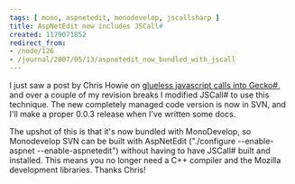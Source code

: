 ```yaml
---
tags: [ mono, aspnetedit, monodevelop, jscallsharp ]
title: AspNetEdit now includes JSCall#
created: 1179071852
redirect_from:
- /node/126
- /journal/2007/05/13/aspnetedit_now_bundled_with_jscall
---
```

I just saw a post by Chris Howie on [glueless javascript calls into
Gecko#](http://www.chrishowie.com/2007/05/08/glue-free-jscall), and over a
couple of my revision breaks I modified JSCall# to use this technique. The new
completely managed code version is now in SVN, and I'll make a proper 0.0.3
release when I've written some docs.<!--break-->

The upshot of this is that it's now bundled with MonoDevelop, so Monodevelop SVN
can be built with AspNetEdit ("./configure --enable-aspnet --enable-aspnetedit")
without having to have JSCall# built and installed. This means you no longer
need a C++ compiler and the Mozilla development libraries. Thanks Chris!